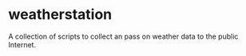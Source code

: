 # weatherstation
A collection of scripts to collect an pass on weather data to the public Internet.
